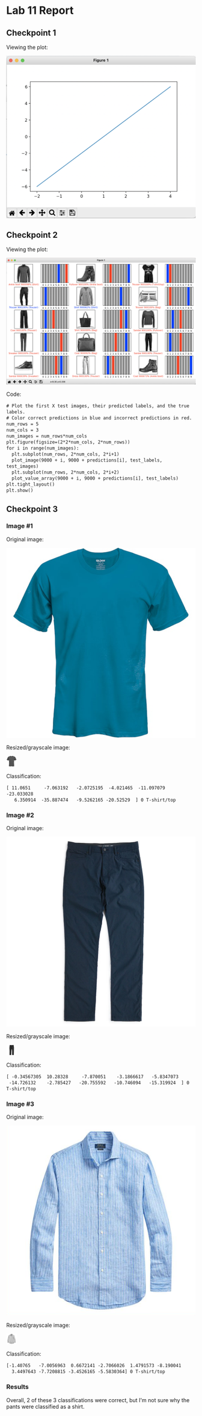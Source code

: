 # Lab 11 Report

## Checkpoint 1

Viewing the plot:

![](checkpoint1.png)

## Checkpoint 2

Viewing the plot:

![](checkpoint2.png)

Code:

```
# Plot the first X test images, their predicted labels, and the true labels.
# Color correct predictions in blue and incorrect predictions in red.
num_rows = 5
num_cols = 3
num_images = num_rows*num_cols
plt.figure(figsize=(2*2*num_cols, 2*num_rows))
for i in range(num_images):
  plt.subplot(num_rows, 2*num_cols, 2*i+1)
  plot_image(9000 + i, 9000 + predictions[i], test_labels, test_images)
  plt.subplot(num_rows, 2*num_cols, 2*i+2)
  plot_value_array(9000 + i, 9000 + predictions[i], test_labels)
plt.tight_layout()
plt.show()
```

## Checkpoint 3

### Image #1

Original image:

![](tshirt.png)

Resized/grayscale image:

![](tshirt-prepared.png)

Classification:

```
[ 11.0651     -7.063192   -2.0725195  -4.021465  -11.097079  -23.033028
   6.350914  -35.887474   -9.5262165 -20.52529  ] 0 T-shirt/top
```

### Image #2

Original image:

![](pants.png)

Resized/grayscale image:

![](pants-prepared.png)

Classification:

```
[ -0.34567305  10.28328     -7.870051    -3.1866617   -5.8347073
 -14.726132    -2.785427   -20.755592   -10.746094   -15.319924  ] 0 T-shirt/top
```

### Image #3

Original image:

![](shirt.png)

Resized/grayscale image:

![](shirt-prepared.png)

Classification:

```
[-1.40765   -7.0056963  0.6672141 -2.7066026  1.4791573 -8.190041
  3.4497643 -7.7208815 -3.4526165 -5.5830364] 0 T-shirt/top
```

### Results

Overall, 2 of these 3 classifications were correct, but I'm not sure why the pants were classified as a shirt.

